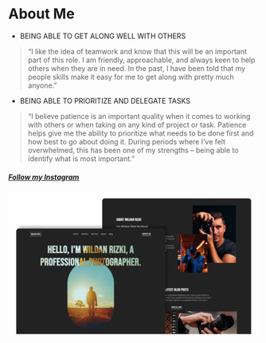 # About Me

- BEING ABLE TO GET ALONG WELL WITH OTHERS
> “I like the idea of teamwork and know that this will be an important part of this role. I am friendly, approachable, and always keen to help others when they are in need. In the past, I have been told that my people skills make it easy for me to get along with pretty much anyone.”

- BEING ABLE TO PRIORITIZE AND DELEGATE TASKS
> “I believe patience is an important quality when it comes to working with others or when taking on any kind of project or task. Patience helps give me the ability to prioritize what needs to be done first and how best to go about doing it. During periods where I’ve felt overwhelmed, this has been one of my strengths – being able to identify what is most important.”

##### [Follow my Instagram](https://www.instagram.com/wildanrizkii/)


![Project thumbnail](./thumbnail.png)
